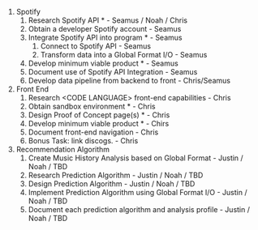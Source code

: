 1. Spotify  
   1. Research Spotify API \* \- Seamus / Noah / Chris  
   2. Obtain a developer Spotify account \- Seamus  
   3. Integrate Spotify API into program \* \- Seamus  
      1. Connect to Spotify API \- Seamus  
      2. Transform data into a Global Format I/O \- Seamus  
   4. Develop minimum viable product \* \- Seamus  
   5. Document use of Spotify API Integration \- Seamus  
   6. Develop data pipeline from backend to front \- Chris/Seamus  
2. Front End  
   1. Research \<CODE LANGUAGE\> front-end capabilities \- Chris  
   2. Obtain sandbox environment \* \- Chris  
   3. Design Proof of Concept page(s) \* \- Chris  
   4. Develop minimum viable product \* \- Chirs  
   5. Document front-end navigation \- Chris  
   6. Bonus Task: link discogs. \- Chris  
3. Recommendation Algorithm  
   1. Create Music History Analysis based on Global Format \- Justin / Noah / TBD  
   2. Research Prediction Algorithm \- Justin / Noah / TBD  
   3. Design Prediction Algorithm \- Justin / Noah / TBD  
   4. Implement Prediction Algorithm using Global Format I/O \- Justin / Noah / TBD  
   5. Document each prediction algorithm and analysis profile \- Justin / Noah / TBD

